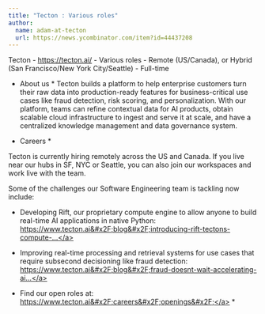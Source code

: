 ```yaml
---
title: "Tecton : Various roles"
author:
  name: adam-at-tecton
  url: https://news.ycombinator.com/item?id=44437208
---
```

Tecton - <a href="https:&#x2F;&#x2F;tecton.ai&#x2F;" rel="nofollow">https:&#x2F;&#x2F;tecton.ai&#x2F;</a> - Various roles - Remote (US&#x2F;Canada), or Hybrid (San Francisco&#x2F;New York City&#x2F;Seattle) - Full-time

* About us *
Tecton builds a platform to help enterprise customers turn their raw data into production-ready features for business-critical use cases like fraud detection, risk scoring, and personalization. With our platform, teams can refine contextual data for AI products, obtain scalable cloud infrastructure to ingest and serve it at scale, and have a centralized knowledge management and data governance system.

* Careers *

Tecton is currently hiring remotely across the US and Canada. If you live near our hubs in SF, NYC or Seattle, you can also join our workspaces and work live with the team.

Some of the challenges our Software Engineering team is tackling now include:

- Developing Rift, our proprietary compute engine to allow anyone to build real-time AI applications in native Python: <a href="https:&#x2F;&#x2F;www.tecton.ai&#x2F;blog&#x2F;introducing-rift-tectons-compute-engine&#x2F;" rel="nofollow">https:&#x2F;&#x2F;www.tecton.ai&#x2F;blog&#x2F;introducing-rift-tectons-compute-...</a>

- Improving real-time processing and retrieval systems for use cases that require subsecond decisioning like fraud detection: <a href="https:&#x2F;&#x2F;www.tecton.ai&#x2F;blog&#x2F;fraud-doesnt-wait-accelerating-ai-driven-detection-with-latency-budgets&#x2F;" rel="nofollow">https:&#x2F;&#x2F;www.tecton.ai&#x2F;blog&#x2F;fraud-doesnt-wait-accelerating-ai...</a>

* Find our open roles at: <a href="https:&#x2F;&#x2F;www.tecton.ai&#x2F;careers&#x2F;openings&#x2F;" rel="nofollow">https:&#x2F;&#x2F;www.tecton.ai&#x2F;careers&#x2F;openings&#x2F;</a> *
<JobApplication />
